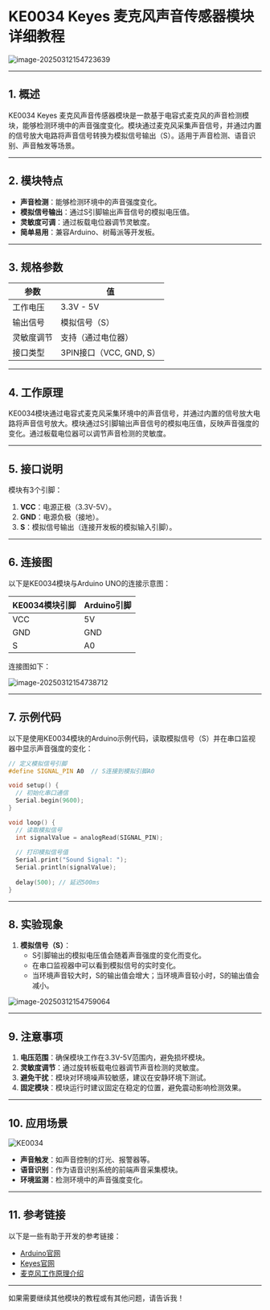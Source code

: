 # **KE0034 Keyes 麦克风声音传感器模块详细教程**

![image-20250312154723639](media/image-20250312154723639.png)

---

## **1. 概述**

KE0034 Keyes 麦克风声音传感器模块是一款基于电容式麦克风的声音检测模块，能够检测环境中的声音强度变化。模块通过麦克风采集声音信号，并通过内置的信号放大电路将声音信号转换为模拟信号输出（S）。适用于声音检测、语音识别、声音触发等场景。

---

## **2. 模块特点**

- **声音检测**：能够检测环境中的声音强度变化。
- **模拟信号输出**：通过S引脚输出声音信号的模拟电压值。
- **灵敏度可调**：通过板载电位器调节灵敏度。
- **简单易用**：兼容Arduino、树莓派等开发板。

---

## **3. 规格参数**

| 参数            | 值                     |
|-----------------|------------------------|
| 工作电压        | 3.3V - 5V             |
| 输出信号        | 模拟信号（S）          |
| 灵敏度调节      | 支持（通过电位器）     |
| 接口类型        | 3PIN接口（VCC, GND, S） |

---

## **4. 工作原理**

KE0034模块通过电容式麦克风采集环境中的声音信号，并通过内置的信号放大电路将声音信号放大。模块通过S引脚输出声音信号的模拟电压值，反映声音强度的变化。通过板载电位器可以调节声音检测的灵敏度。

---

## **5. 接口说明**

模块有3个引脚：
1. **VCC**：电源正极（3.3V-5V）。
2. **GND**：电源负极（接地）。
3. **S**：模拟信号输出（连接开发板的模拟输入引脚）。

---

## **6. 连接图**

以下是KE0034模块与Arduino UNO的连接示意图：

| KE0034模块引脚 | Arduino引脚 |
|----------------|-------------|
| VCC            | 5V          |
| GND            | GND         |
| S              | A0          |

连接图如下：

![image-20250312154738712](media/image-20250312154738712.png)

---

## **7. 示例代码**

以下是使用KE0034模块的Arduino示例代码，读取模拟信号（S）并在串口监视器中显示声音强度的变化：

```cpp
// 定义模拟信号引脚
#define SIGNAL_PIN A0  // S连接到模拟引脚A0

void setup() {
  // 初始化串口通信
  Serial.begin(9600);
}

void loop() {
  // 读取模拟信号
  int signalValue = analogRead(SIGNAL_PIN);
  
  // 打印模拟信号值
  Serial.print("Sound Signal: ");
  Serial.println(signalValue);
  
  delay(500); // 延迟500ms
}
```

---

## **8. 实验现象**

1. **模拟信号（S）**：
   - S引脚输出的模拟电压值会随着声音强度的变化而变化。
   - 在串口监视器中可以看到模拟信号的实时变化。
   - 当环境声音较大时，S的输出值会增大；当环境声音较小时，S的输出值会减小。

![image-20250312154759064](media/image-20250312154759064.png)

---

## **9. 注意事项**

1. **电压范围**：确保模块工作在3.3V-5V范围内，避免损坏模块。
2. **灵敏度调节**：通过旋转板载电位器调节声音检测的灵敏度。
3. **避免干扰**：模块对环境噪声较敏感，建议在安静环境下测试。
4. **固定模块**：模块运行时建议固定在稳定的位置，避免震动影响检测效果。

---

## **10. 应用场景**

![KE0034](media/KE0034.gif)

- **声音触发**：如声音控制的灯光、报警器等。
- **语音识别**：作为语音识别系统的前端声音采集模块。
- **环境监测**：检测环境中的声音强度变化。

---

## **11. 参考链接**

以下是一些有助于开发的参考链接：
- [Arduino官网](https://www.arduino.cc/)
- [Keyes官网](http://www.keyes-robot.com/)
- [麦克风工作原理介绍](https://en.wikipedia.org/wiki/Microphone)

---

如果需要继续其他模块的教程或有其他问题，请告诉我！

